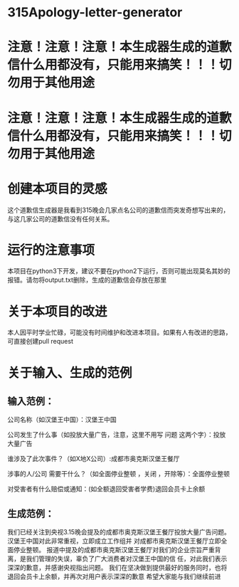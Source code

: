 # 315Apology-letter-generator

注意！注意！注意！本生成器生成的道歉信什么用都没有，只能用来搞笑！！！切勿用于其他用途
======================================================================================
注意！注意！注意！本生成器生成的道歉信什么用都没有，只能用来搞笑！！！切勿用于其他用途
=======================================================================================

创建本项目的灵感
=======================================================================================
这个道歉信生成器是我看到315晚会几家点名公司的道歉信而突发奇想写出来的，与这几家公司的道歉信没有任何关系。

运行的注意事项
======================================================================================
本项目在python3下开发，建议不要在python2下运行，否则可能出现莫名其妙的报错。请勿将output.txt删除，生成的道歉信会存放在那里

关于本项目的改进
=======================================================================================
本人因平时学业忙碌，可能没有时间维护和改进本项目。如果有人有改进的思路，可直接创建pull request

关于输入、生成的范例
=======================================================================================
输入范例：
-------------------
公司名称（如汉堡王中国）：汉堡王中国

公司发生了什么事（如投放大量广告，注意，这里不用写 问题 这两个字）：投放大量广告

谁涉及了此次事件？（如X地X公司）:成都市奥克斯汉堡王餐厅

涉事的人/公司 需要干什么？（如全面停业整顿 ，关闭 ，开除等）：全面停业整顿

对受害者有什么赔偿或通知：(如全额退回受害者学费)退回会员卡上余额

生成范例：
-------------------
我们已经关注到央视3.15晚会提及的成都市奥克斯汉堡王餐厅投放大量广告问题。汉堡王中国对此非常重视，立即成立工作组并
对成都市奥克斯汉堡王餐厅立即全面停业整顿。
报道中提及的成都市奥克斯汉堡王餐厅对我们的企业宗旨严重背离，是我们管理的失误，辜负了广大消费者对汉堡王中国的信
任，对此我们表示深深的歉意，并感谢央视指出问题。
我们在坚决做到提供最好的服务同时，也将退回会员卡上余额，并再次对用户表示深深的歉意
希望大家能与我们继续前进
